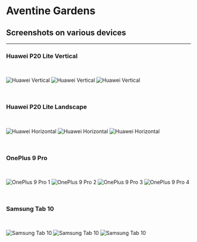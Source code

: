 # Aventine Gardens
 ## Screenshots on various devices

 -------------------------------
 
 ### Huawei P20 Lite Vertical 
 <br>

![Huawei Vertical](images/huawei1.jpg)
![Huawei Vertical](images/huawei2.jpg)
![Huawei Vertical](images/huawei3.jpg)

<br>

### Huawei P20 Lite Landscape
<br>

![Huawei Horizontal](images/huawei-ls-1.jpg)
![Huawei Horizontal](images/huawei-ls-2.jpg)
![Huawei Horizontal](images/huawei-ls-3.jpg)

<br>

### OnePlus 9 Pro
<br>

![OnePlus 9 Pro 1](images/one-plus-1.jpg)
![OnePlus 9 Pro 2](images/one-plus-2.jpg)
![OnePlus 9 Pro 3](images/one-plus-3.jpg)
![OnePlus 9 Pro 4](images/one-plus-4.jpg)

<br>

### Samsung Tab 10
<br>

![Samsung Tab 10](images/samsung-tab-1.jpg)
![Samsung Tab 10](images/samsung-tab-2.jpg)
![Samsung Tab 10](images/samsung-tab-3.jpg)